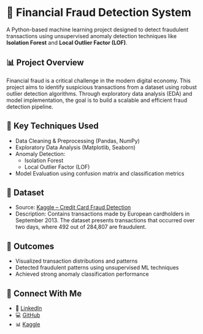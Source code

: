 # 💸 Financial Fraud Detection System

A Python-based machine learning project designed to detect fraudulent transactions using unsupervised anomaly detection techniques like **Isolation Forest** and **Local Outlier Factor (LOF)**.

## 📊 Project Overview

Financial fraud is a critical challenge in the modern digital economy. This project aims to identify suspicious transactions from a dataset using robust outlier detection algorithms. Through exploratory data analysis (EDA) and model implementation, the goal is to build a scalable and efficient fraud detection pipeline.

## 🧠 Key Techniques Used

- Data Cleaning & Preprocessing (Pandas, NumPy)
- Exploratory Data Analysis (Matplotlib, Seaborn)
- Anomaly Detection:
  - Isolation Forest
  - Local Outlier Factor (LOF)
- Model Evaluation using confusion matrix and classification metrics

## 📁 Dataset

- Source: [Kaggle – Credit Card Fraud Detection](https://www.kaggle.com/)
- Description: Contains transactions made by European cardholders in September 2013. The dataset presents transactions that occurred over two days, where 492 out of 284,807 are fraudulent.

## 🚀 Outcomes

- Visualized transaction distributions and patterns
- Detected fraudulent patterns using unsupervised ML techniques
- Achieved strong anomaly classification performance

## 🔗 Connect With Me

- 💼 [LinkedIn](https://www.linkedin.com/in/saloni-singh1329/)
- 💻 [GitHub](https://github.com/inolas-bit)
- 📊 [Kaggle](https://www.kaggle.com/heresalonisingh)

